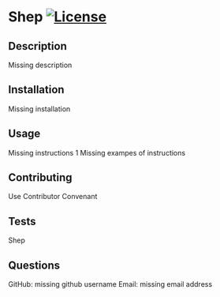 # Shep [![License](https://img.shields.io/badge/License-Apache_2.0-blue.svg)](https://opensource.org/licenses/Apache-2.0) 
    
 ## Description 
 Missing description 
    
 ## Installation 
 Missing installation 
    
 ## Usage 
 Missing instructions 1 Missing exampes of instructions
    
 ## Contributing 
 Use Contributor Convenant
    
 ## Tests 
 Shep
    
 ## Questions 
 GitHub: missing github username Email: missing email address 
    